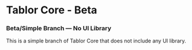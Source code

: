 # Tablor Core - Beta

### Beta/Simple Branch — No UI Library

This is a simple branch of Tablor Core that does not include any UI library.
